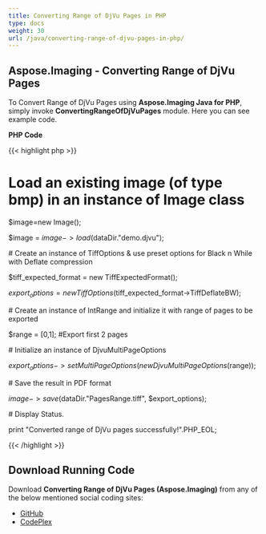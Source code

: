 ```yaml
---
title: Converting Range of DjVu Pages in PHP
type: docs
weight: 30
url: /java/converting-range-of-djvu-pages-in-php/
---
```


## **Aspose.Imaging - Converting Range of DjVu Pages**
To Convert Range of DjVu Pages using **Aspose.Imaging Java for PHP**, simply invoke **ConvertingRangeOfDjVuPages** module. Here you can see example code.

**PHP Code**

{{< highlight php >}}

 # Load an existing image (of type bmp) in an instance of Image class

$image=new Image();

$image = $image->load($dataDir."demo.djvu");

\# Create an instance of TiffOptions & use preset options for Black n While with Deflate compression

$tiff_expected_format = new TiffExpectedFormat();

$export_options = new TiffOptions($tiff_expected_format->TiffDeflateBW);

\# Create an instance of IntRange and initialize it with range of pages to be exported

$range = [0,1]; #Export first 2 pages

\# Initialize an instance of DjvuMultiPageOptions

$export_options->setMultiPageOptions(new DjvuMultiPageOptions($range));

\# Save the result in PDF format

$image->save($dataDir."PagesRange.tiff", $export_options);

\# Display Status.

print "Converted range of DjVu pages successfully!".PHP_EOL;

{{< /highlight >}}
## **Download Running Code**
Download **Converting Range of DjVu Pages (Aspose.Imaging)** from any of the below mentioned social coding sites:

- [GitHub](https://github.com/asposeimaging/Aspose.Imaging-for-Java/blob/master/Plugins/Aspose_Imaging_Java_for_PHP/src/aspose/imaging/ManagingDjVuFormat/ConvertingRangeOfDjVuPages.php)
- [CodePlex](https://asposeimagingjavaphp.codeplex.com/SourceControl/latest#src/aspose/imaging/ManagingDjVuFormat/ConvertingRangeOfDjVuPages.php)
